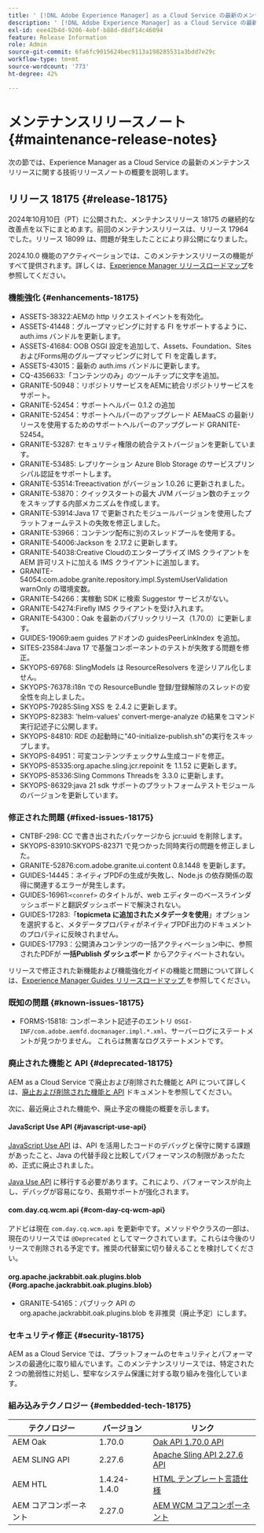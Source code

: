 ```yaml
---
title: ' [!DNL Adobe Experience Manager] as a Cloud Service の最新のメンテナンスリリースノート。'
description: ' [!DNL Adobe Experience Manager] as a Cloud Service の最新のメンテナンスリリースノート。'
exl-id: eee42b4d-9206-4ebf-b88d-d8df14c46094
feature: Release Information
role: Admin
source-git-commit: 6fa6fc9015624bec9113a198285531a3bdd7e29c
workflow-type: tm+mt
source-wordcount: '773'
ht-degree: 42%

---
```



# メンテナンスリリースノート {#maintenance-release-notes}

次の節では、Experience Manager as a Cloud Service の最新のメンテナンスリリースに関する技術リリースノートの概要を説明します。

## リリース 18175 {#release-18175}

2024年10月10日（PT）に公開された、メンテナンスリリース 18175 の継続的な改善点を以下にまとめます。前回のメンテナンスリリースは、リリース 17964 でした。リリース 18099 は、問題が発生したことにより非公開になりました。

2024.10.0 機能のアクティベーションでは、このメンテナンスリリースの機能がすべて提供されます。詳しくは、[Experience Manager リリースロードマップ](https://experienceleague.adobe.com/ja/docs/experience-manager-release-information/aem-release-updates/update-releases-roadmap)を参照してください。

### 機能強化 {#enhancements-18175}

* ASSETS-38322:AEMの http リクエストイベントを有効化。
* ASSETS-41448：グループマッピングに対する FI をサポートするように、auth.ims バンドルを更新します。
* ASSETS-41684: OOB OSGI 設定を追加して、Assets、Foundation、Sites およびForms用のグループマッピングに対して FI を定義します。
* ASSETS-43015：最新の auth.ims バンドルに更新します。
* CQ-4356633:「コンテンツのみ」のツールチップに文字を追加。
* GRANITE-50948：リポジトリサービスをAEMに統合リポジトリサービスをサポート。
* GRANITE-52454：サポートヘルパー 0.1.2 の追加
* GRANITE-52454：サポートヘルパーのアップグレード AEMaaCS の最新リリースを使用するためのサポートヘルパーのアップグレード GRANITE-52454。
* GRANITE-53287: セキュリティ権限の統合テストバージョンを更新しています。
* GRANITE-53485: レプリケーション Azure Blob Storage のサービスプリンシパル認証をサポートします。
* GRANITE-53514:Treeactivation がバージョン 1.0.26 に更新されました。
* GRANITE-53870：クイックスタートの最大 JVM バージョン数のチェックをスキップする内部メカニズムを作成します。
* GRANITE-53914:Java 17 で更新されたモジュールバージョンを使用したプラットフォームテストの失敗を修正しました。
* GRANITE-53966：コンテンツ配布に別のスレッドプールを使用する。
* GRANITE-54006:Jackson を 2.17.2 に更新します。
* GRANITE-54038:Creative Cloudのエンタープライズ IMS クライアントをAEM 許可リストに加える IMS クライアントに追加します。
* GRANITE-54054:com.adobe.granite.repository.impl.SystemUserValidation warnOnly の環境変数。
* GRANITE-54266：実稼動 SDK に検索 Suggestor サービスがない。
* GRANITE-54274:Firefly IMS クライアントを受け入れます。
* GRANITE-54300：Oak を最新のパブリックリリース（1.70.0）に更新します。
* GUIDES-19069:aem guides アドオンの guidesPeerLinkIndex を追加。
* SITES-23584:Java 17 で基盤コンポーネントのテストが失敗する問題を修正。
* SKYOPS-69768: SlingModels は ResourceResolvers を逆シリアル化しません。
* SKYOPS-76378:i18n での ResourceBundle 登録/登録解除のスレッドの安全性を向上しました。
* SKYOPS-79285:Sling XSS を 2.4.2 に更新します。
* SKYOPS-82383: &#39;helm-values&#39; convert-merge-analyze の結果をコマンド実行記述子に公開します。
* SKYOPS-84810: RDE の起動時に&quot;40-initialize-publish.sh&quot;の実行をスキップします。
* SKYOPS-84951：可変コンテンツチェックサム生成コードを修正。
* SKYOPS-85335:org.apache.sling.jcr.repoinit を 1.1.52 に更新します。
* SKYOPS-85336:Sling Commons Threadsを 3.3.0 に更新します。
* SKYOPS-86329:java 21 sdk サポートのプラットフォームテストモジュールのバージョンを更新しています。

### 修正された問題 {#fixed-issues-18175}

* CNTBF-298: CC で書き出されたパッケージから jcr:uuid を削除します。
* SKYOPS-83910:SKYOPS-82371 で見つかった同時実行の問題を修正しました。
* GRANITE-52876:com.adobe.granite.ui.content 0.8.1448 を更新します。
* GUIDES-14445：ネイティブPDFの生成が失敗し、Node.js の依存関係の取得に関連するエラーが発生します。
* GUIDES-16961:`<conref>` のタイトルが、web エディターのベースラインダッシュボードと翻訳ダッシュボードで解決されない。
* GUIDES-17283:「**topicmeta に追加されたメタデータを使用**」オプションを選択すると、メタデータプロパティがネイティブPDF出力のドキュメントのプロパティに反映されません。
* GUIDES-17793：公開済みコンテンツの一括アクティベーション中に、参照されたPDFが **一括Publish ダッシュボード** からアクティベートされない。

リリースで修正された新機能および機能強化ガイドの機能と問題について詳しくは、[Experience Manager Guides リリースロードマップ ](https://experienceleague.adobe.com/ja/docs/experience-manager-guides/using/release-info/aem-guides-releases-roadmap) を参照してください。

### 既知の問題 {#known-issues-18175}

* FORMS-15818: コンポーネント記述子のエントリ `OSGI-INF/com.adobe.aemfd.docmanager.impl.*.xml`、サーバーログにステートメントが見つかりません。 これらは無害なログステートメントです。

### 廃止された機能と API {#deprecated-18175}

AEM as a Cloud Service で廃止および削除された機能と API について詳しくは、[廃止および削除された機能と API](/help/release-notes/deprecated-removed-features.md) ドキュメントを参照してください。

次に、最近廃止された機能や、廃止予定の機能の概要を示します。

#### JavaScript Use API {#javascript-use-api}

[JavaScript Use API](https://github.com/adobe/htl-spec/blob/master/SPECIFICATION.md#42-javascript-use-api) は、API を活用したコードのデバッグと保守に関する課題があったこと、Java の代替手段と比較してパフォーマンスの制限があったため、正式に廃止されました。

[Java Use API](https://experienceleague.adobe.com/ja/docs/experience-manager-htl/content/java-use-api) に移行する必要があります。これにより、パフォーマンスが向上し、デバッグが容易になり、長期サポートが強化されます。

#### com.day.cq.wcm.api {#com-day-cq-wcm-api}

アドビは現在 `com.day.cq.wcm.api` を更新中です。メソッドやクラスの一部は、現在のリリースでは `@Deprecated` としてマークされています。これらは今後のリリースで削除される予定です。推奨の代替案に切り替えることを検討してください。

#### org.apache.jackrabbit.oak.plugins.blob {#org.apache.jackrabbit.oak.plugins.blob}

* GRANITE-54165：パブリック API の org.apache.jackrabbit.oak.plugins.blob を非推奨（廃止予定）にします。

### セキュリティ修正 {#security-18175}

AEM as a Cloud Service では、プラットフォームのセキュリティとパフォーマンスの最適化に取り組んでいます。このメンテナンスリリースでは、特定された 2 つの脆弱性に対処し、堅牢なシステム保護に対する取り組みを強化しています。

### 組み込みテクノロジー {#embedded-tech-18175}

| テクノロジー | バージョン | リンク |
|---|---|---|
| AEM Oak | 1.70.0 | [Oak API 1.70.0 API](https://www.javadoc.io/doc/org.apache.jackrabbit/oak-api/1.70.0/index.html) |
| AEM SLING API | 2.27.6 | [Apache Sling API 2.27.6 API](https://www.javadoc.io/doc/org.apache.sling/org.apache.sling.api/latest/index.html) |
| AEM HTL | 1.4.24-1.4.0 | [HTML テンプレート言語仕様](https://github.com/adobe/htl-spec) |
| AEM コアコンポーネント | 2.27.0 | [AEM WCM コアコンポーネント](https://github.com/adobe/aem-core-wcm-components) |
